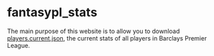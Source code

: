 # fantasypl_stats

The main purpose of this website is to allow you to download
[players.current.json](https://github.com/llimllib/fantasypl_stats/blob/master/players.current.json),
the current stats of all players in Barclays Premier League.
